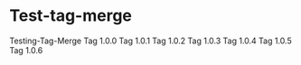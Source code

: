 # Test-tag-merge
Testing-Tag-Merge
Tag 1.0.0
Tag 1.0.1
Tag 1.0.2
Tag 1.0.3
Tag 1.0.4
Tag 1.0.5
Tag 1.0.6
